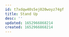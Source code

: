 ```yaml
---
id: t7xdqw40s5ej020woyz74gf
title: Stand Up
desc: ''
updated: 1652966868214
created: 1652966868214
---
```


